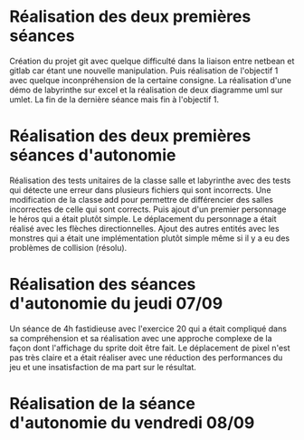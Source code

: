 # Réalisation des deux premières séances 
Création du projet git avec quelque difficulté dans la liaison entre netbean et gitlab car étant une nouvelle manipulation. Puis réalisation de l'objectif 1 avec quelque inconpréhension de la certaine consigne. La réalisation d'une démo de labyrinthe sur excel et la réalisation de deux diagramme uml sur umlet. La fin de la dernière séance mais fin à l'objectif 1. 
# Réalisation des deux premières séances d'autonomie
Réalisation des tests unitaires de la classe salle et labyrinthe avec des tests qui détecte une erreur dans plusieurs fichiers qui sont incorrects. Une modification de la classe add pour permettre de différencier des salles incorrectes de celle qui sont corrects. Puis ajout d'un premier personnage le héros qui a était plutôt simple. Le déplacement du personnage a était réalisé avec les flèches directionnelles. Ajout des autres entités avec les monstres qui a était une implémentation plutôt simple même si il y a eu des problèmes de collision (résolu).  
# Réalisation des séances d'autonomie du jeudi 07/09
Un séance de 4h fastidieuse avec l'exercice 20 qui a était compliqué dans sa compréhension et sa réalisation avec une approche complexe de la façon dont l'affichage du sprite doit être fait. Le déplacement de pixel n'est pas très claire et a était réaliser avec une réduction des performances du jeu et une insatisfaction de ma part sur le résultat. 

# Réalisation de la séance d'autonomie du vendredi 08/09
